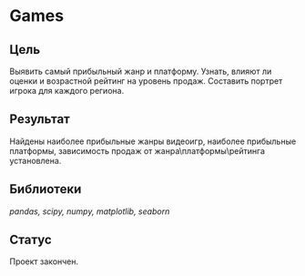 # Games


## Цель
Выявить самый прибыльный жанр и платформу.
Узнать, влияют ли оценки и возрастной рейтинг на уровень продаж.
Составить портрет игрока для каждого региона.

## Результат
Найдены наиболее прибыльные жанры видеоигр, наиболее прибыльные платформы, зависимость продаж от жанра\платформы\рейтинга установлена.


## Библиотеки
*pandas, scipy, numpy, matplotlib, seaborn*

## Статус
Проект закончен.
